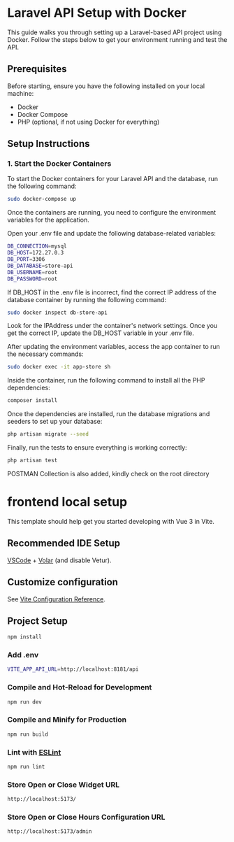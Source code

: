 # Laravel API Setup with Docker

This guide walks you through setting up a Laravel-based API project using Docker. Follow the steps below to get your environment running and test the API.

## Prerequisites

Before starting, ensure you have the following installed on your local machine:

- Docker
- Docker Compose
- PHP (optional, if not using Docker for everything)

## Setup Instructions

### 1. Start the Docker Containers

To start the Docker containers for your Laravel API and the database, run the following command:

```bash
sudo docker-compose up
```

Once the containers are running, you need to configure the environment variables for the application.

Open your .env file and update the following database-related variables:

```bash
DB_CONNECTION=mysql
DB_HOST=172.27.0.3
DB_PORT=3306
DB_DATABASE=store-api
DB_USERNAME=root
DB_PASSWORD=root
```

If DB_HOST in the .env file is incorrect, find the correct IP address of the database container by running the following command:

```bash
sudo docker inspect db-store-api
```
Look for the IPAddress under the container's network settings. Once you get the correct IP, update the DB_HOST variable in your .env file.


After updating the environment variables, access the app container to run the necessary commands:
```bash
sudo docker exec -it app-store sh
```


Inside the container, run the following command to install all the PHP dependencies:
```bash
composer install
```

Once the dependencies are installed, run the database migrations and seeders to set up your database:
```bash
php artisan migrate --seed
```

Finally, run the tests to ensure everything is working correctly:
```bash
php artisan test
```

POSTMAN Collection is also added, kindly check on the root directory





# frontend local setup

This template should help get you started developing with Vue 3 in Vite.

## Recommended IDE Setup

[VSCode](https://code.visualstudio.com/) + [Volar](https://marketplace.visualstudio.com/items?itemName=Vue.volar) (and disable Vetur).

## Customize configuration

See [Vite Configuration Reference](https://vite.dev/config/).

## Project Setup

```sh
npm install
```

### Add .env
```bash
VITE_APP_API_URL=http://localhost:8181/api
```


### Compile and Hot-Reload for Development

```sh
npm run dev
```

### Compile and Minify for Production

```sh
npm run build
```

### Lint with [ESLint](https://eslint.org/)

```sh
npm run lint
```

### Store Open or Close Widget URL
```sh
http://localhost:5173/
```



### Store Open or Close Hours Configuration URL
```sh
http://localhost:5173/admin
```